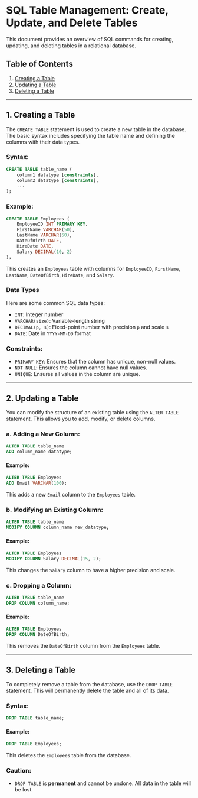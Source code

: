 # SQL Table Management: Create, Update, and Delete Tables

This document provides an overview of SQL commands for creating, updating, and deleting tables in a relational database.

## Table of Contents

1. [Creating a Table](#creating-a-table)
2. [Updating a Table](#updating-a-table)
3. [Deleting a Table](#deleting-a-table)

---

## 1. Creating a Table

The `CREATE TABLE` statement is used to create a new table in the database. The basic syntax includes specifying the table name and defining the columns with their data types.

### Syntax:

```sql
CREATE TABLE table_name (
    column1 datatype [constraints],
    column2 datatype [constraints],
    ...
);
```

### Example:

```sql
CREATE TABLE Employees (
    EmployeeID INT PRIMARY KEY,
    FirstName VARCHAR(50),
    LastName VARCHAR(50),
    DateOfBirth DATE,
    HireDate DATE,
    Salary DECIMAL(10, 2)
);
```

This creates an `Employees` table with columns for `EmployeeID`, `FirstName`, `LastName`, `DateOfBirth`, `HireDate`, and `Salary`.

### Data Types

Here are some common SQL data types:

-   `INT`: Integer number
-   `VARCHAR(size)`: Variable-length string
-   `DECIMAL(p, s)`: Fixed-point number with precision `p` and scale `s`
-   `DATE`: Date in `YYYY-MM-DD` format

### Constraints:

-   `PRIMARY KEY`: Ensures that the column has unique, non-null values.
-   `NOT NULL`: Ensures the column cannot have null values.
-   `UNIQUE`: Ensures all values in the column are unique.

---

## 2. Updating a Table

You can modify the structure of an existing table using the `ALTER TABLE` statement. This allows you to add, modify, or delete columns.

### a. Adding a New Column:

```sql
ALTER TABLE table_name
ADD column_name datatype;
```

#### Example:

```sql
ALTER TABLE Employees
ADD Email VARCHAR(100);
```

This adds a new `Email` column to the `Employees` table.

### b. Modifying an Existing Column:

```sql
ALTER TABLE table_name
MODIFY COLUMN column_name new_datatype;
```

#### Example:

```sql
ALTER TABLE Employees
MODIFY COLUMN Salary DECIMAL(15, 2);
```

This changes the `Salary` column to have a higher precision and scale.

### c. Dropping a Column:

```sql
ALTER TABLE table_name
DROP COLUMN column_name;
```

#### Example:

```sql
ALTER TABLE Employees
DROP COLUMN DateOfBirth;
```

This removes the `DateOfBirth` column from the `Employees` table.

---

## 3. Deleting a Table

To completely remove a table from the database, use the `DROP TABLE` statement. This will permanently delete the table and all of its data.

### Syntax:

```sql
DROP TABLE table_name;
```

#### Example:

```sql
DROP TABLE Employees;
```

This deletes the `Employees` table from the database.

### Caution:

-   `DROP TABLE` is **permanent** and cannot be undone. All data in the table will be lost.

